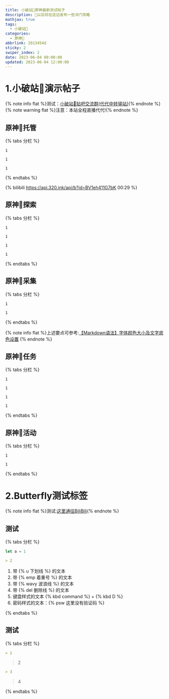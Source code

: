 ```yaml
---
title: 小破站🥝原神最新测试帖子
description: 🥧以后将在这边发布一些冷门攻略
mathjax: true
tags:
  - 小破站🥝
categories:
  - 原神🥝
abbrlink: 2013454d
sticky: 2
swiper_index: 2
date: 2023-06-04 00:00:00
updated: 2023-06-04 12:00:00
---
```


# 1.小破站🥝演示帖子
{% note info flat %}测试：[小破站🥝贴吧交流群(代代中转驿站)](http://qm.qq.com/cgi-bin/qm/qr?_wv=1027&k=DH-Gn-QhSInAKWdPB3CgMTg5sNY0U6xE&authKey=ZDxLtFIjdOM7EMMVW7oIKbReAo%2B4xDd2NZXuz06dRQ7NWE6hwT9j0R1lxfPL50We&noverify=0&group_code=251862926){% endnote %}
{% note warning flat %}注意：本站全程直播代代!{% endnote %}


## 原神🥝托管

{% tabs 分栏 %}

<!-- tab 🥝普通托管🥝 -->
```全程直播代代🥝随时查看进度
1
```
<!-- endtab -->

<!-- tab 🥝精细托管🥝 -->
```全程直播代代🥝随时查看进度
1
```
<!-- endtab -->

<!-- tab 🥝全职托管🥝 -->
```全程直播代代🥝随时查看进度
1
```
<!-- endtab -->

{% endtabs %}

{% bilibili https://api.320.ink/api/b?id=BV1eh411G7bK 00:29 %}

## 原神🥝探索
{% tabs 分栏 %}

<!-- tab 🥝蒙德🥝 -->
```全程直播代代🥝随时查看进度
1
```
<!-- endtab -->

<!-- tab 🥝璃月🥝 -->
```全程直播代代🥝随时查看进度
1
```
<!-- endtab -->

<!-- tab 🥝稻妻🥝 -->
```全程直播代代🥝随时查看进度
1
```
<!-- endtab -->

<!-- tab 🥝须弥🥝 -->
```全程直播代代🥝随时查看进度
1
```
<!-- endtab -->

{% endtabs %}

## 原神🥝采集

{% tabs 分栏 %}

<!-- tab 🥝普通采集🥝 -->
```全程直播代代🥝随时查看进度
1
```
<!-- endtab -->

<!-- tab 🥝特殊采集🥝 -->
```全程直播代代🥝随时查看进度
1
```
<!-- endtab -->

{% endtabs %}

{% note info flat %}上述要点可参考:[【Markdown语法】字体颜色大小及文字底色设置](https://blog.csdn.net/qq_43732429/article/details/108034518)
{% endnote %}


## 原神🥝任务

{% tabs 分栏 %}

<!-- tab 🥝魔神任务🥝 -->
```全程直播代代🥝随时查看进度
1
```
<!-- endtab -->

<!-- tab 🥝传说任务🥝 -->
```全程直播代代🥝随时查看进度
1
```
<!-- endtab -->

<!-- tab 🥝邀约任务🥝 -->
```全程直播代代🥝随时查看进度
1
```
<!-- endtab -->

<!-- tab 🥝世界任务🥝 -->
```全程直播代代🥝随时查看进度
1
```

<!-- endtab -->

{% endtabs %}



## 原神🥝活动
{% tabs 分栏 %}

<!-- tab 🥝小型活动🥝 -->
```全程直播代代🥝随时查看进度
1
```
<!-- endtab -->

<!-- tab 🥝大型活动🥝 -->
```全程直播代代🥝随时查看进度
1
```
<!-- endtab -->

{% endtabs %}


# 2.Butterfly测试标签
{% note info flat %}测试:[这里通往BiliBili](https://www.bilibili.com/){% endnote %}

## 测试

{% tabs 分栏 %}
<!-- tab 1 -->
```js
let a = 1
```

<!-- endtab -->
<!-- tab 2 -->
```Markdown
> 2
```
<!-- endtab -->

<!-- tab 2 -->
1. 带 {% u 下划线 %} 的文本
2. 带 {% emp 着重号 %} 的文本
3. 带 {% wavy 波浪线 %} 的文本
4. 带 {% del 删除线 %} 的文本
5. 键盘样式的文本 {% kbd command %} + {% kbd D %}
6. 密码样式的文本：{% psw 这里没有验证码 %}
<!-- endtab -->

{% endtabs %}




## 测试

{% tabs 分栏 %}


<!-- tab 1 -->
```Markdown
> 1
```
<!-- endtab -->

<!-- tab 2 -->

> 2
<!-- endtab -->

<!-- tab 3 -->
```Markdown
> 3
```
<!-- endtab -->

<!-- tab 4 -->
> 4
<!-- endtab -->

{% endtabs %}

